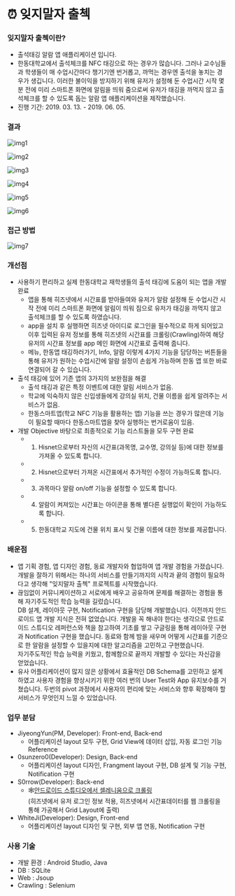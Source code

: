 # ⏰ 잊지말자 출첵
### 잊지말자 출첵이란?
- 출석태깅 알람 앱 애플리케이션 입니다.
- 한동대학교에서 출석체크를 NFC 태깅으로 하는 경우가 많습니다. 그러나 교수님들과 학생들이 매 수업시간마다 챙기기엔 번거롭고, 까먹는 경우엔 출석을 놓치는 경우가 생깁니다. 이러한 불이익을 방지하기 위해 유저가 설정해 둔 수업시간 시작 몇 분 전에 미리 스마트폰 화면에 알림을 띄워 줌으로써 유저가 태깅을 까먹지 않고 출석체크를 할 수 있도록 돕는 알람 앱 애플리케이션을 제작했습니다.
- 진행 기간: 2019. 03. 13. - 2019. 06. 05.


### 결과
![img1](https://github.com/0sunzero0/ATAlarm/blob/master/img/1.%20초기화면.png)

![img2](https://github.com/0sunzero0/ATAlarm/blob/master/img/2.%20메인화면%20%26%20메뉴%20.png)

![img3](https://github.com/0sunzero0/ATAlarm/blob/master/img/3.%20알람%20버튼%20%26%20세부설정.png)

![img4](https://github.com/0sunzero0/ATAlarm/blob/master/img/4.%20태깅%20버튼%20%26%20한동%20스마트%20앱%20캠퍼스%20연동.png)

![img5](https://github.com/0sunzero0/ATAlarm/blob/master/img/5.%20Info%20버튼%20%26%20한동%20캠퍼스%20맵.png)

![img6](https://github.com/0sunzero0/ATAlarm/blob/master/img/6.%20Notification%20잠금%20화면%20태깅%20알람.png)


### 접근 방법
![img7](https://github.com/0sunzero0/ATAlarm/blob/master/img/System%20Design.png)


### 개선점
- 사용하기 편리하고 실제 한동대학교 재학생들의 출석 태깅에 도움이 되는 앱을 개발 완료
  - 앱을 통해 히즈넷에서 시간표를 받아들여와 유저가 알람 설정해 둔 수업시간 시작 전에 미리 스마트폰 화면에 알림이 띄워 짐으로 유저가 태깅을 까먹지 않고 출석체크를 할 수 있도록 하였습니다.
  - app을 설치 후 실행하면 히즈넷 아이디로 로그인을 필수적으로 하게 되어있고 이후 입력된 유저 정보를 통해 히즈넷의 시간표를 크롤링(Crawling)하여 해당 유저의 시간표 정보를 app 메인 화면에 시간표로 출력해 줍니다.
  - 메뉴, 한동앱 태깅하러가기, Info, 알람 이렇게 4가지 기능을 담당하는 버튼들을 통해 유저가 원하는 수업시간에 알람 설정이 손쉽게 가능하며 한동 앱 또한 바로 연결되어 갈 수 있습니다.
- 출석 태깅에 있어 기존 앱의 3가지의 보완점을 해결
  - 출석 태깅과 같은 특정 이벤트에 대한 알림 서비스가 없음.
  - 학교에 익숙하지 않은 신입생들에게 강의실 위치, 건물 이름을 쉽게 알려주는 서비스가 없음.
  - 한동스마트앱(학교 NFC 기능을 활용하는 앱) 기능을 쓰는 경우가 많은데 기능이 필요할 때마다 한동스마트앱을 찾아 실행하는 번거로움이 있음.
- 개발 Objective 바탕으로 최종적으로 기능 리스트들을 모두 구현 완료
  - 1. Hisnet으로부터 자신의 시간표(과목명, 교수명, 강의실 등)에 대한 정보를 가져올 수 있도록 합니다.
  - 2. Hisnet으로부터 가져온 시간표에서 추가적인 수정이 가능하도록 합니다.
  - 3. 과목마다 알람 on/off 기능을 설정할 수 있도록 합니다.
  - 4. 알람이 켜져있는 시간표는 아이콘을 통해 별다른 실행없이 확인이 가능하도록 합니다.
  - 5. 한동대학교 지도에 건물 위치 표시 및 건물 이름에 대한 정보를 제공합니다.


### 배운점
- 앱 기획 경험, 앱 디자인 경험, 동료 개발자와 협업하여 앱 개발 경험을 가졌습니다.
<br>개발을 잘하기 위해서는 하나의 서비스를 만들기까지의 시작과 끝의 경험이 필요하다고 생각해 "잊지말자 출첵" 프로젝트를 시작했습니다.
- 끊임없이 커뮤니케이션하고 서로에게 배우고 공유하며 문제를 해결하는 경험을 통해 자기주도적인 학습 능력을 길렀습니다.
<br>DB 설계, 레이아웃 구현, Notification 구현을 담당해 개발했습니다. 이전까지 안드로이드 앱 개발 지식은 전혀 없었습니다. 개발을 꼭 해내야 한다는 생각으로 안드로이드 스튜디오 레퍼런스와 책을 참고하여 기초를 쌓고 구글링을 통해 레이아웃 구현과 Notification 구현을 했습니다. 동료와 함께 밤을 새우며 어떻게 시간표를 기준으로 한 알람을 설정할 수 있을지에 대한 알고리즘을 고민하고 구현했습니다.
<br>자기주도적인 학습 능력을 키웠고, 함께함으로 끝까지 개발할 수 있다는 자신감을 얻었습니다.
- 유사 어플리케이션이 많지 않은 상황에서 효율적인 DB Schema를 고민하고 설계하였고 사용자 경험을 향상시키기 위한 여러 번의 User Test와 App 유지보수를 거쳤습니다. 두번의 pivot 과정에서 사용자의 편리에 맞는 서비스와 향후 확장해야 할 서비스가 무엇인지 느낄 수 있었습니다.


### 업무 분담
- JiyeongYun(PM, Developer): Front-end, Back-end
  - 어플리케이션 layout 모두 구현, Grid View에 데이터 삽입, 자동 로그인 기능 Reference
- 0sunzero0(Developer): Design, Back-end
  - 어플리케이션 layout 디자인, Frangment layout 구현, DB 설계 및 기능 구현, Notification 구현
- S0rrow(Developer): Back-end
  - 🕸[안드로이드 스튜디오에서 셀레니움으로 크롤링](https://github.com/S0rrow/RE_Crawler)
 <br>(히즈넷에서 유저 로그인 정보 적용, 히즈넷에서 시간표데이터를 웹 크롤링을 통해 가공해서 Grid Layout에 출력)
- WhiteJi(Developer): Design, Front-end
  - 어플리케이션 layout 디자인 및 구현, 외부 앱 연동, Notification 구현

### 사용 기술
- 개발 환경 : Android Studio, Java
- DB : SQLite
- Web : Jsoup
- Crawling : Selenium
